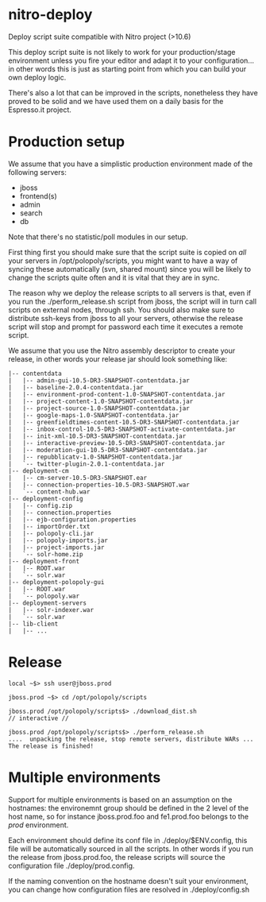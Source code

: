 nitro-deploy
============

Deploy script suite compatible with Nitro project (>10.6)

This deploy script suite is not likely to work for your production/stage environment unless you fire your editor and adapt it to your configuration... in other words this is just as starting point from which you can build your own deploy logic.

There's also a lot that can be improved in the scripts, nonetheless they have proved to be solid and we have used them on a daily basis for the Espresso.it project.

Production setup
================

We assume that you have a simplistic production environment made of the following servers:

* jboss
* frontend(s)
* admin
* search
* db

Note that there's no statistic/poll modules in our setup.

First thing first you should make sure that the script suite is copied on *all* your servers in /opt/polopoly/scripts, you might want to have a way of syncing these automatically (svn, shared mount) since you will be likely to change the scripts quite often and it is vital that they are in sync.

The reason why we deploy the release scripts to all servers is that, even if you run the ./perform_release.sh script from jboss, the script will in turn call scripts on external nodes, through ssh. You should also make sure to distribute ssh-keys from jboss to all your servers, otherwise the release script will stop and prompt for password each time it executes a remote script.

We assume that you use the Nitro assembly descriptor to create your release, in other words your release jar should look something like:

    |-- contentdata
    |   |-- admin-gui-10.5-DR3-SNAPSHOT-contentdata.jar
    |   |-- baseline-2.0.4-contentdata.jar
    |   |-- environment-prod-content-1.0-SNAPSHOT-contentdata.jar
    |   |-- project-content-1.0-SNAPSHOT-contentdata.jar
    |   |-- project-source-1.0-SNAPSHOT-contentdata.jar
    |   |-- google-maps-1.0-SNAPSHOT-contentdata.jar
    |   |-- greenfieldtimes-content-10.5-DR3-SNAPSHOT-contentdata.jar
    |   |-- inbox-control-10.5-DR3-SNAPSHOT-activate-contentdata.jar
    |   |-- init-xml-10.5-DR3-SNAPSHOT-contentdata.jar
    |   |-- interactive-preview-10.5-DR3-SNAPSHOT-contentdata.jar
    |   |-- moderation-gui-10.5-DR3-SNAPSHOT-contentdata.jar
    |   |-- repubblicatv-1.0-SNAPSHOT-contentdata.jar
    |   `-- twitter-plugin-2.0.1-contentdata.jar
    |-- deployment-cm
    |   |-- cm-server-10.5-DR3-SNAPSHOT.ear
    |   |-- connection-properties-10.5-DR3-SNAPSHOT.war
    |   `-- content-hub.war
    |-- deployment-config
    |   |-- config.zip
    |   |-- connection.properties
    |   |-- ejb-configuration.properties
    |   |-- importOrder.txt
    |   |-- polopoly-cli.jar
    |   |-- polopoly-imports.jar
    |   |-- project-imports.jar
    |   `-- solr-home.zip
    |-- deployment-front
    |   |-- ROOT.war
    |   `-- solr.war
    |-- deployment-polopoly-gui
    |   |-- ROOT.war
    |   `-- polopoly.war
    |-- deployment-servers
    |   |-- solr-indexer.war
    |   `-- solr.war
    |-- lib-client
    |   |-- ...

Release 
=======

    local ~$> ssh user@jboss.prod
    
    jboss.prod ~$> cd /opt/polopoly/scripts
    
    jboss.prod /opt/polopoly/scripts$> ./download_dist.sh
    // interactive //

    jboss.prod /opt/polopoly/scripts$> ./perform_release.sh
    ....  unpacking the release, stop remote servers, distribute WARs ...
    The release is finished!



Multiple environments
=====================

Support for multiple environments is based on an assumption on the hostnames: the environemnt group should be defined in the 2 level of the host name, so for instance jboss.prod.foo and fe1.prod.foo belongs to the *prod* environment.

Each environment should define its conf file in ./deploy/$ENV.config, this file will be automatically sourced in all the scripts. In other words if you run the release from jboss.prod.foo, the release scripts will source the configuration file ./deploy/prod.config.

If the naming convention on the hostname doesn't suit your environment, you can change how configuration files are resolved in ./deploy/config.sh  
